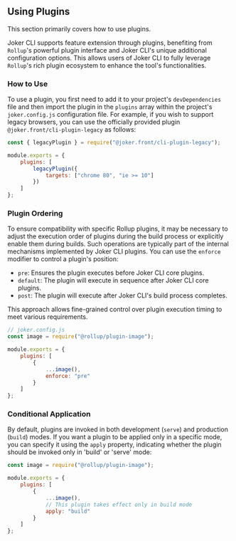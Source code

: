 ## Using Plugins  

This section primarily covers how to use plugins.  

Joker CLI supports feature extension through plugins, benefiting from `Rollup`'s powerful plugin interface and Joker CLI's unique additional configuration options. This allows users of Joker CLI to fully leverage `Rollup`'s rich plugin ecosystem to enhance the tool's functionalities.  

### How to Use  

To use a plugin, you first need to add it to your project's `devDependencies` file and then import the plugin in the `plugins` array within the project's `joker.config.js` configuration file. For example, if you wish to support legacy browsers, you can use the officially provided plugin `@joker.front/cli-plugin-legacy` as follows:  

```js
const { legacyPlugin } = require("@joker.front/cli-plugin-legacy");  

module.exports = {  
    plugins: [  
        legacyPlugin({  
            targets: ["chrome 80", "ie >= 10"]  
        })  
    ]  
};  
```  

### Plugin Ordering  

To ensure compatibility with specific Rollup plugins, it may be necessary to adjust the execution order of plugins during the build process or explicitly enable them during builds. Such operations are typically part of the internal mechanisms implemented by Joker CLI plugins. You can use the `enforce` modifier to control a plugin's position:  

-   `pre`: Ensures the plugin executes before Joker CLI core plugins.  
-   `default`: The plugin will execute in sequence after Joker CLI core plugins.  
-   `post`: The plugin will execute after Joker CLI's build process completes.  

This approach allows fine-grained control over plugin execution timing to meet various requirements.  

```js  
// joker.config.js  
const image = require("@rollup/plugin-image");  

module.exports = {  
    plugins: [  
        {  
            ...image(),  
            enforce: "pre"  
        }  
    ]  
};  
```  

### Conditional Application  

By default, plugins are invoked in both development (`serve`) and production (`build`) modes. If you want a plugin to be applied only in a specific mode, you can specify it using the `apply` property, indicating whether the plugin should be invoked only in 'build' or 'serve' mode:  

```js  
const image = require("@rollup/plugin-image");  

module.exports = {  
    plugins: [  
        {  
            ...image(),  
            // This plugin takes effect only in build mode  
            apply: "build"  
        }  
    ]  
};  
```